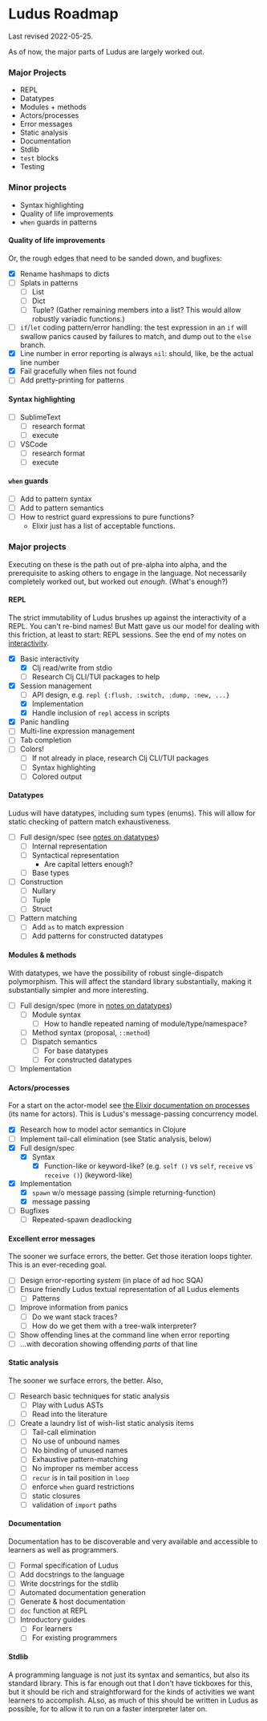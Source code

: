 # Ludus Roadmap

Last revised 2022-05-25.

As of now, the major parts of Ludus are largely worked out.

### Major Projects
* REPL
* Datatypes
* Modules + methods
* Actors/processes
* Error messages
* Static analysis
* Documentation
* Stdlib
* `test` blocks
* Testing

### Minor projects
* Syntax highlighting
* Quality of life improvements
* `when` guards in patterns

#### Quality of life improvements
Or, the rough edges that need to be sanded down, and bugfixes:
* [x] Rename hashmaps to dicts
* [ ] Splats in patterns
	- [ ] List
	- [ ] Dict
	- [ ] Tuple? (Gather remaining members into a list? This would allow robustly variadic functions.)
* [ ] `if`/`let` coding pattern/error handling: the test expression in an `if` will swallow panics caused by failures to match, and dump out to the `else` branch.
* [x] Line number in error reporting is always `nil`: should, like, be the actual line number
* [x] Fail gracefully when files not found
* [ ] Add pretty-printing for patterns

#### Syntax highlighting
* [ ] SublimeText
	- [ ] research format
	- [ ] execute
* [ ] VSCode
	- [ ] research format
	- [ ] execute

#### `when` guards
* [ ] Add to pattern syntax
* [ ] Add to pattern semantics
* [ ] How to restrict guard expressions to pure functions?
	- Elixir just has a list of acceptable functions.

### Major projects
Executing on these is the path out of pre-alpha into alpha, and the prerequisite to asking others to engage in the language. Not necessarily completely worked out, but worked out *enough*. (What's enough?)

#### REPL
The strict immutability of Ludus brushes up against the interactivity of a REPL. You can't re-bind names! But Matt gave us our model for dealing with this friction, at least to start: REPL sessions. See the end of my notes on [interactivity](interactivity.md).

* [x] Basic interactivity
	- [x] Clj read/write from stdio
	- [ ] Research Clj CLI/TUI packages to help
* [x] Session management
	- [ ] API design, e.g. `repl {:flush, :switch, :dump, :new, ...}`
	- [x] Implementation
	- [x] Handle inclusion of `repl` access in scripts
* [x] Panic handling
* [ ] Multi-line expression management
* [ ] Tab completion
* [ ] Colors!
	- [ ] If not already in place, research Clj CLI/TUI packages
	- [ ] Syntax highlighting
	- [ ] Colored output

#### Datatypes
Ludus will have datatypes, including sum types (enums). This will allow for static checking of pattern match exhaustiveness.

* [ ] Full design/spec (see [notes on datatypes](nses_structs_types.md))
	- [ ] Internal representation
	- [ ] Syntactical representation
		* Are capital letters enough?
	- [ ] Base types
* [ ] Construction
	- [ ] Nullary
	- [ ] Tuple
	- [ ] Struct
* [ ] Pattern matching
	- [ ] Add `as` to match expression
	- [ ] Add patterns for constructed datatypes

#### Modules & methods
With datatypes, we have the possibility of robust single-dispatch polymorphism. This will affect the standard library substantially, making it substantially simpler and more interesting.

* [ ] Full design/spec (more in [notes on datatypes](nses_structs_types.md))
	- [ ] Module syntax
		* [ ] How to handle repeated naming of module/type/namespace?
	- [ ] Method syntax (proposal, `::method`)
	- [ ] Dispatch semantics
		* [ ] For base datatypes
		* [ ] For constructed datatypes
* [ ] Implementation

#### Actors/processes
For a start on the actor-model see [the Elixir documentation on processes](https://elixir-lang.org/getting-started/processes.html) (its name for actors). This is Ludus's message-passing concurrency model.

* [x] Research how to model actor semantics in Clojure
* [ ] Implement tail-call elimination (see Static analysis, below)
* [x] Full design/spec
	- [x] Syntax
		* [x] Function-like or keyword-like? (e.g. `self ()` vs `self`, `receive` vs `receive ()`) (keyword-like)
* [x] Implementation
	- [x] `spawn` w/o message passing (simple returning-function)
	- [x] message passing
* [ ] Bugfixes
	- [ ] Repeated-spawn deadlocking

#### Excellent error messages
The sooner we surface errors, the better. Get those iteration loops tighter. This is an ever-receding goal.

* [ ] Design error-reporting *system* (in place of ad hoc SQA)
* [ ] Ensure friendly Ludus textual representation of all Ludus elements
	- [ ] Patterns
* [ ] Improve information from panics
	- [ ] Do we want stack traces?
	- [ ] How do we get them with a tree-walk interpreter?
* [ ] Show offending lines at the command line when error reporting
* [ ] ...with decoration showing offending *parts* of that line

#### Static analysis
The sooner we surface errors, the better. Also, 

* [ ] Research basic techniques for static analysis
	- [ ] Play with Ludus ASTs
	- [ ] Read into the literature
* [ ] Create a laundry list of wish-list static analysis items
	- [ ] Tail-call elimination
	- [ ] No use of unbound names
	- [ ] No binding of unused names
	- [ ] Exhaustive pattern-matching
	- [ ] No improper ns member access
	- [ ] `recur` is in tail position in `loop`
	- [ ] enforce `when` guard restrictions
	- [ ] static closures
	- [ ] validation of `import` paths

#### Documentation
Documentation has to be discoverable and very available and accessible to learners as well as programmers.

* [ ] Formal specification of Ludus
* [ ] Add docstrings to the language
* [ ] Write docstrings for the stdlib
* [ ] Automated documentation generation
* [ ] Generate & host documentation
* [ ] `doc` function at REPL
* [ ] Introductory guides
	- [ ] For learners
	- [ ] For existing programmers

#### Stdlib
A programming language is not just its syntax and semantics, but also its standard library. This is far enough out that I don't have tickboxes for this, but it should be rich and straightforward for the kinds of activities we want learners to accomplish. ALso, as much of this should be written in Ludus as possible, for to allow it to run on a faster interpreter later on.